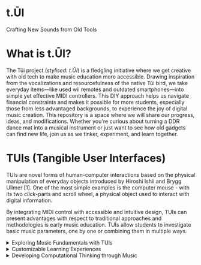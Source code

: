 # t.ŪI
Crafting New Sounds from Old Tools

# What is t.ŪI?
The Tūi project (*stylised: t.ŪI*) is a fledgling initiative where we get creative with old tech to make music education more accessible. Drawing inspiration from the vocalizations and resourcefulness of the native Tūi bird, we take everyday items—like used wii remotes and outdated smartphones—into simple yet effective MIDI controllers. This DIY approach helps us navigate financial constraints and makes it possible for more students, especially those from less advantaged backgrounds, to experience the joy of digital music creation. This repository is a space where we will share our progress, ideas, and modifications. Whether you're curious about turning a DDR dance mat into a musical instrument or just want to see how old gadgets can find new life, join us as we tinker, experiment, and learn together.

# TUIs (Tangible User Interfaces) 
TUIs are novel forms of human-computer interactions based on the physical manipulation of everyday objects introduced by Hiroshi Ishii and Brygg Ullmer [1].
One of the most simple examples is the computer mouse - with its two *click*-parts and scroll wheel, a physical object used to interact with digital information.

By integrating MIDI control with accessible and intuitive design, TUIs can present advantages with respect to traditional approaches and methodologies is early music education. TUIs allow students to investigate basic music parameters, one by one or combining them in multiple ways.

<details>
<summary>Exploring Music Fundamentals with TUIs</summary>
  
  Tangible User Interfaces (TUIs) offer a fresh approach to early music education by allowing students to delve into basic musical elements both individually and in combination. For example, TUIs set to keyboard-like modes enable exploration of melody—pitch, intensity, and scale models—and timbre. In percussion-like modes, students can develop rhythm awareness, learning about tempo, note lengths, and accents. Additionally, using multiple tangible parameters simultaneously helps learners grasp harmonic concepts.
</details>

<details>
<summary>Customizable Learning Experiences</summary>
  
  The flexibility of software applications used in TUIs allows for custom experiences tailored to specific educational needs. For instance, many early childhood music methodologies, like Orff, Kodaly, and Waldorf, emphasize learning with a pentatonic scale. TUIs can easily adapt to these needs, starting with the pentatonic scale and later transitioning to major and minor scales. For younger children, especially those in preschool or early primary school, TUIs can also introduce alternative musical notations. Recognizable shapes or colors can represent different musical pitches or elements, aiding children who cannot yet read or those with cognitive challenges.
</details>

<details>
<summary>Developing Computational Thinking through Music</summary>
  
  TUIs also promote computational thinking by establishing clear patterns and associations between shapes, positions, and musical meanings. These associations help learners understand musical structures and develop abstraction skills. For example, when using TUIs in a keyboard mode set to the C-major scale, changing the sequence of tangibles to represent different intervals (like a third or a fifth) helps users learn about harmonic structures and interval relationships. This setup can be adjusted over time to introduce new musical intervals and concepts, encouraging both individual learning and collaborative exploration.
</details>



